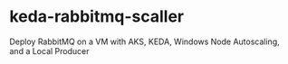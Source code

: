 # keda-rabbitmq-scaller
Deploy RabbitMQ on a VM with AKS, KEDA, Windows Node Autoscaling, and a Local Producer
